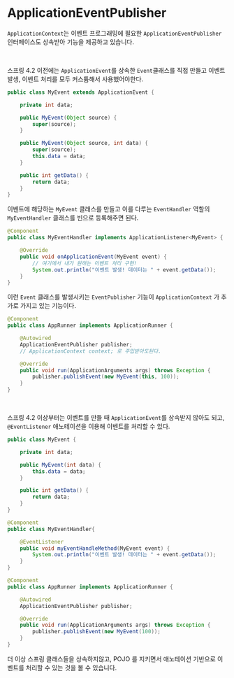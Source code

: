 # ApplicationEventPublisher

`ApplicationContext`는 이벤트 프로그래밍에 필요한 `ApplicationEventPublisher` 인터페이스도 상속받아 기능을 제공하고 있습니다.

<br>

스프링 4.2 이전에는 `ApplicationEvent`를 상속한 `Event`클래스를 직접 만들고 이벤트 발생, 이벤트 처리를 모두 커스튬해서 사용했어야한다.

```java
public class MyEvent extends ApplicationEvent {

    private int data;

    public MyEvent(Object source) {
        super(source);
    }

    public MyEvent(Object source, int data) {
        super(source);
        this.data = data;
    }

    public int getData() {
        return data;
    }
}
```

이벤트에 해당하는 `MyEvent` 클래스를 만들고 이를 다루는 `EventHandler` 역할의 `MyEventHandler` 클래스를 빈으로 등록해주면 된다.

```java
@Component
public class MyEventHandler implements ApplicationListener<MyEvent> {

    @Override
    public void onApplicationEvent(MyEvent event) {
        // 여기에서 내가 원하는 이벤트 처리 구현!
        System.out.println("이벤트 발생! 데이터는 " + event.getData());
    }
}
```

이런 `Event` 클래스를 발생시키는 `EventPublisher` 기능이 `ApplicationContext` 가 추가로 가지고 있는 기능이다.

```java
@Component
public class AppRunner implements ApplicationRunner {

    @Autowired
    ApplicationEventPublisher publisher;
    // ApplicationContext context; 로 주입받아도된다.

    @Override
    public void run(ApplicationArguments args) throws Exception {
        publisher.publishEvent(new MyEvent(this, 100));
    }
}
```

<br>

스프링 4.2 이상부터는 이벤트를 만들 때 `ApplicationEvent`를 상속받지 않아도 되고, `@EventListener` 애노테이션을 이용해 이벤트를 처리할 수 있다.

```java
public class MyEvent {

    private int data;

    public MyEvent(int data) {
        this.data = data;
    }

    public int getData() {
        return data;
    }
}

@Component
public class MyEventHandler{

    @EventListener
    public void myEventHandleMethod(MyEvent event) {
        System.out.println("이벤트 발생! 데이터는 " + event.getData());
    }
}

@Component
public class AppRunner implements ApplicationRunner {

    @Autowired
    ApplicationEventPublisher publisher;

    @Override
    public void run(ApplicationArguments args) throws Exception {
        publisher.publishEvent(new MyEvent(100));
    }
}
```

더 이상 스프링 클래스들을 상속하지않고, POJO 를 지키면서 애노테이션 기반으로 이벤트를 처리할 수 있는 것을 볼 수 있습니다.
